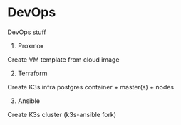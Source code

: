 # DevOps

DevOps stuff

1. Proxmox

Create VM template from cloud image

2. Terraform

Create K3s infra
    postgres container + master(s) + nodes

3. Ansible

Create K3s cluster (k3s-ansible fork)
